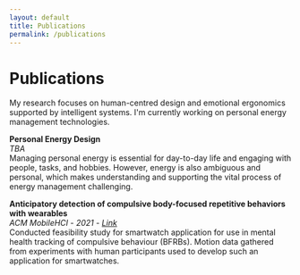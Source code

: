 ```yaml
---
layout: default
title: Publications
permalink: /publications
---
```


# Publications

My research focuses on human-centred design and emotional ergonomics supported by intelligent systems. I'm currently working on personal energy management technologies.

**Personal Energy Design**\
*TBA*\
Managing personal energy is essential for day-to-day life and engaging with people, tasks, and hobbies. However, energy is also ambiguous and personal, which makes understanding and supporting the vital  process of energy management challenging. 


**Anticipatory detection of compulsive body-focused repetitive behaviors with wearables**\
*ACM MobileHCI* - *2021* - [*Link*](https://dl.acm.org/doi/10.1145/3447526.3472061)\
Conducted feasibility study for smartwatch application for use in mental health tracking of compulsive behaviour (BFRBs). Motion data gathered from experiments with human participants used to develop such an application for smartwatches.